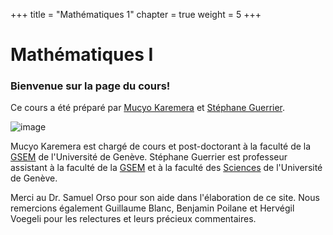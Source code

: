 +++
title = "Mathématiques 1"
chapter = true
weight = 5
+++

# Mathématiques I 

<!-- to make emoji, just check the code here https://www.webfx.com/tools/emoji-cheat-sheet/
:smile:  :scream:
-->

### Bienvenue sur la page du cours! 

Ce  cours a été préparé par [Mucyo Karemera](https://www.unige.ch/gsem/fr/recherche/corps-professoral/chercheurs/mucyo-karemera/) et  [Stéphane  Guerrier](https://www.unige.ch/gsem/en/research/faculty/all/stephane-guerrier). 

![image](https://mkaremera-math1.netlify.app/2br.jpg?width=25pc)

Mucyo Karemera est chargé de cours et post-doctorant à la faculté de la [GSEM](https://www.unige.ch/gsem/fr/) de l'Université de Genève. 
Stéphane  Guerrier est professeur assistant à la faculté de la [GSEM](https://www.unige.ch/gsem/fr/) et à la faculté des [Sciences](https://www.unige.ch/sciences/fr/) de l'Université de Genève. 


Merci au Dr. Samuel Orso pour son aide dans l'élaboration de ce site. Nous remercions également Guillaume Blanc, Benjamin Poilane et Hervégil Voegeli pour les relectures et leurs précieux commentaires. 


<!--
Je vous souhaite une joyeuse "plongée" dans les mathématiques !! 
![Alt Text](https://media.giphy.com/media/AbRKcX53jhSFO/giphy.gif?height=300px&width=300px)-->

